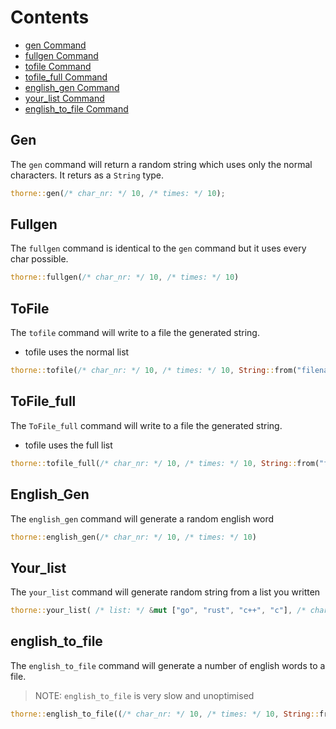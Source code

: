 # Contents

- [gen Command](#gen)
- [fullgen Command](#fullgen)
- [tofile Command](#tofile)
- [tofile_full Command](#tofile_full)
- [english_gen Command](#english_gen)
- [your_list Command](#your_list)
- [english_to_file Command](#english_to_file)

## Gen

The `gen` command will return a random string which uses
only the normal characters. It returs as a `String` type.

```rust
thorne::gen(/* char_nr: */ 10, /* times: */ 10);
```

## Fullgen

The `fullgen` command is identical to the `gen` command but
it uses every char possible.

```rust
thorne::fullgen(/* char_nr: */ 10, /* times: */ 10)
```

## ToFile

The `tofile` command will write to a file the generated string.

- tofile uses the normal list

```rust
thorne::tofile(/* char_nr: */ 10, /* times: */ 10, String::from("filename"))
```

## ToFile_full

The `ToFile_full` command will write to a file the generated string.

- tofile uses the full list

```rust
thorne::tofile_full(/* char_nr: */ 10, /* times: */ 10, String::from("filename"))
```

## English_Gen

The `english_gen` command will generate a random english word

``` rust
thorne::english_gen(/* char_nr: */ 10, /* times: */ 10)
```

## Your_list

The `your_list` command will generate random string from a
list you written

```rust
thorne::your_list( /* list: */ &mut ["go", "rust", "c++", "c"], /* char_nr: */ 3, /* test: */ 1));
```

## english_to_file

The `english_to_file` command will generate a number of
english words to a file.

> NOTE: `english_to_file` is very slow and unoptimised

```rust
thorne::english_to_file((/* char_nr: */ 10, /* times: */ 10, String::from("filename"))
```
